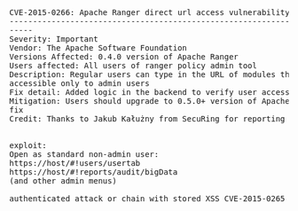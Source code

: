 <pre>CVE-2015-0266: Apache Ranger direct url access vulnerability
----------------------------------------------------------------------------
-----
Severity: Important
Vendor: The Apache Software Foundation
Versions Affected: 0.4.0 version of Apache Ranger
Users affected: All users of ranger policy admin tool
Description: Regular users can type in the URL of modules that are
accessible only to admin users
Fix detail: Added logic in the backend to verify user access
Mitigation: Users should upgrade to 0.5.0+ version of Apache Ranger with the
fix
Credit: Thanks to Jakub Kałużny from SecuRing for reporting this issue


exploit:
Open as standard non-admin user:
https://host/#!users/usertab
https://host/#!reports/audit/bigData
(and other admin menus)

authenticated attack or chain with stored XSS CVE-2015-0265
</pre>
